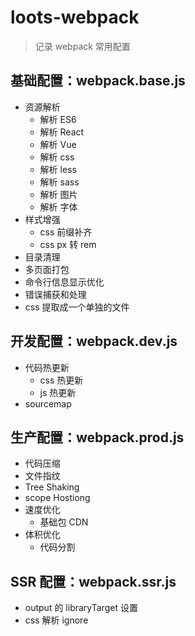 # loots-webpack

> 记录 webpack 常用配置

## 基础配置：webpack.base.js

- 资源解析
  - 解析 ES6
  - 解析 React
  - 解析 Vue
  - 解析 css
  - 解析 less
  - 解析 sass
  - 解析 图片
  - 解析 字体
- 样式增强
  - css 前缀补齐
  - css px 转 rem
- 目录清理
- 多页面打包
- 命令行信息显示优化
- 错误捕获和处理
- css 提取成一个单独的文件

## 开发配置：webpack.dev.js

- 代码热更新
  - css 热更新
  - js 热更新
- sourcemap

## 生产配置：webpack.prod.js

- 代码压缩
- 文件指纹
- Tree Shaking
- scope Hostiong
- 速度优化
  - 基础包 CDN
- 体积优化
  - 代码分割

## SSR 配置：webpack.ssr.js

- output 的 libraryTarget 设置
- css 解析 ignore